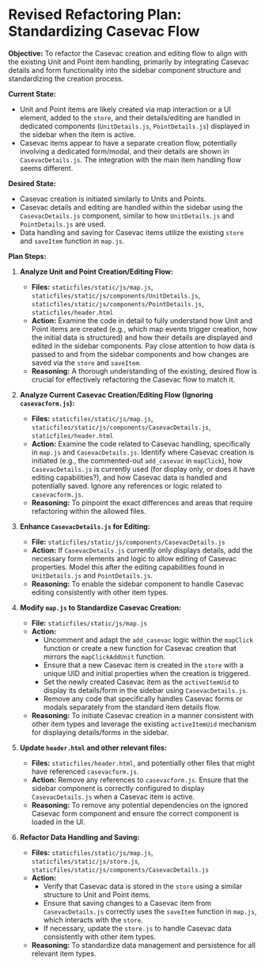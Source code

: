 # Revised Refactoring Plan: Standardizing Casevac Flow

**Objective:** To refactor the Casevac creation and editing flow to align with the existing Unit and Point item handling, primarily by integrating Casevac details and form functionality into the sidebar component structure and standardizing the creation process.

**Current State:**

- Unit and Point items are likely created via map interaction or a UI element, added to the `store`, and their details/editing are handled in dedicated components (`UnitDetails.js`, `PointDetails.js`) displayed in the sidebar when the item is active.
- Casevac items appear to have a separate creation flow, potentially involving a dedicated form/modal, and their details are shown in `CasevacDetails.js`. The integration with the main item handling flow seems different.

**Desired State:**

- Casevac creation is initiated similarly to Units and Points.
- Casevac details and editing are handled within the sidebar using the `CasevacDetails.js` component, similar to how `UnitDetails.js` and `PointDetails.js` are used.
- Data handling and saving for Casevac items utilize the existing `store` and `saveItem` function in `map.js`.

**Plan Steps:**

1.  **Analyze Unit and Point Creation/Editing Flow:**

    - **Files:** `staticfiles/static/js/map.js`, `staticfiles/static/js/components/UnitDetails.js`, `staticfiles/static/js/components/PointDetails.js`, `staticfiles/header.html`
    - **Action:** Examine the code in detail to fully understand how Unit and Point items are created (e.g., which map events trigger creation, how the initial data is structured) and how their details are displayed and edited in the sidebar components. Pay close attention to how data is passed to and from the sidebar components and how changes are saved via the `store` and `saveItem`.
    - **Reasoning:** A thorough understanding of the existing, desired flow is crucial for effectively refactoring the Casevac flow to match it.

2.  **Analyze Current Casevac Creation/Editing Flow (Ignoring `casevacform.js`):**

    - **Files:** `staticfiles/static/js/map.js`, `staticfiles/static/js/components/CasevacDetails.js`, `staticfiles/header.html`
    - **Action:** Examine the code related to Casevac handling, specifically in `map.js` and `CasevacDetails.js`. Identify where Casevac creation is initiated (e.g., the commented-out `add_casevac` in `mapClick`), how `CasevacDetails.js` is currently used (for display only, or does it have editing capabilities?), and how Casevac data is handled and potentially saved. Ignore any references or logic related to `casevacform.js`.
    - **Reasoning:** To pinpoint the exact differences and areas that require refactoring within the allowed files.

3.  **Enhance `CasevacDetails.js` for Editing:**

    - **File:** `staticfiles/static/js/components/CasevacDetails.js`
    - **Action:** If `CasevacDetails.js` currently only displays details, add the necessary form elements and logic to allow editing of Casevac properties. Model this after the editing capabilities found in `UnitDetails.js` and `PointDetails.js`.
    - **Reasoning:** To enable the sidebar component to handle Casevac editing consistently with other item types.

4.  **Modify `map.js` to Standardize Casevac Creation:**

    - **File:** `staticfiles/static/js/map.js`
    - **Action:**
      - Uncomment and adapt the `add_casevac` logic within the `mapClick` function or create a new function for Casevac creation that mirrors the `mapClickAddUnit` function.
      - Ensure that a new Casevac item is created in the `store` with a unique UID and initial properties when the creation is triggered.
      - Set the newly created Casevac item as the `activeItemUid` to display its details/form in the sidebar using `CasevacDetails.js`.
      - Remove any code that specifically handles Casevac forms or modals separately from the standard item details flow.
    - **Reasoning:** To initiate Casevac creation in a manner consistent with other item types and leverage the existing `activeItemUid` mechanism for displaying details/forms in the sidebar.

5.  **Update `header.html` and other relevant files:**

    - **Files:** `staticfiles/header.html`, and potentially other files that might have referenced `casevacform.js`.
    - **Action:** Remove any references to `casevacform.js`. Ensure that the sidebar component is correctly configured to display `CasevacDetails.js` when a Casevac item is active.
    - **Reasoning:** To remove any potential dependencies on the ignored Casevac form component and ensure the correct component is loaded in the UI.

6.  **Refactor Data Handling and Saving:**

    - **Files:** `staticfiles/static/js/map.js`, `staticfiles/static/js/store.js`, `staticfiles/static/js/components/CasevacDetails.js`
    - **Action:**
      - Verify that Casevac data is stored in the `store` using a similar structure to Unit and Point items.
      - Ensure that saving changes to a Casevac item from `CasevacDetails.js` correctly uses the `saveItem` function in `map.js`, which interacts with the `store`.
      - If necessary, update the `store.js` to handle Casevac data consistently with other item types.
    - **Reasoning:** To standardize data management and persistence for all relevant item types.
